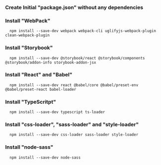 ### Create Initial "package.json" without any dependencies

### Install "WebPack"

```
  npm install --save-dev webpack webpack-cli uglifyjs-webpack-plugin clean-webpack-plugin
```

### Install "Storybook"

```
  npm install --save-dev @storybook/react @storybook/components @storybook/addon-info storybook-addon-jsx
```

### Install "React" and "Babel"

```
  npm install --save-dev react @babel/core @babel/preset-env @babel/preset-react babel-loader
```

### Install "TypeScritpt"

```
  npm install --save-dev typescript ts-loader
```

### Install "css-loader", "sass-loader" and "style-loader"

```
  npm install --save-dev css-loader sass-loader style-loader
```

### Install "node-sass"

```
  npm install --save-dev node-sass
```
